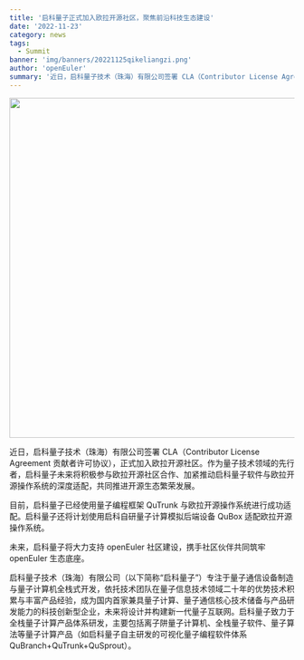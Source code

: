 ```yaml
---
title: '启科量子正式加入欧拉开源社区，聚焦前沿科技生态建设'
date: '2022-11-23'
category: news
tags:
  - Summit
banner: 'img/banners/20221125qikeliangzi.png'
author: 'openEuler'
summary: '近日，启科量子技术（珠海）有限公司签署 CLA（Contributor License Agreement 贡献者许可协议），正式加入欧拉开源社区。'
---
```


<img src="/img/news/20221125qikeliangzi/1.png" width="600">

近日，启科量子技术（珠海）有限公司签署 CLA（Contributor License Agreement 贡献者许可协议），正式加入欧拉开源社区。作为量子技术领域的先行者，启科量子未来将积极参与欧拉开源社区合作、加紧推动启科量子软件与欧拉开源操作系统的深度适配，共同推进开源生态繁荣发展。

目前，启科量子已经使用量子编程框架 QuTrunk 与欧拉开源操作系统进行成功适配。启科量子还将计划使用启科自研量子计算模拟后端设备 QuBox 适配欧拉开源操作系统。

未来，启科量子将大力支持 openEuler 社区建设，携手社区伙伴共同筑牢 openEuler 生态底座。

启科量子技术（珠海）有限公司（以下简称“启科量子”）专注于量子通信设备制造与量子计算机全栈式开发，依托技术团队在量子信息技术领域二十年的优势技术积累与丰富产品经验，成为国内首家兼具量子计算、量子通信核心技术储备与产品研发能力的科技创新型企业，未来将设计并构建新一代量子互联网。启科量子致力于全栈量子计算产品体系研发，主要包括离子阱量子计算机、全栈量子软件、量子算法等量子计算产品（如启科量子自主研发的可视化量子编程软件体系 QuBranch+QuTrunk+QuSprout）。

